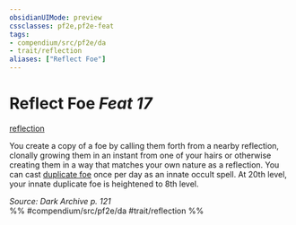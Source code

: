 ```yaml
---
obsidianUIMode: preview
cssclasses: pf2e,pf2e-feat
tags:
- compendium/src/pf2e/da
- trait/reflection
aliases: ["Reflect Foe"]
---
```

# Reflect Foe  *Feat 17*  
[reflection](rules/traits/reflection-da.md "Reflection Ancestry & Heritage Trait")  


You create a copy of a foe by calling them forth from a nearby reflection, clonally growing them in an instant from one of your hairs or otherwise creating them in a way that matches your own nature as a reflection. You can cast [duplicate foe](compendium/spells/duplicate-foe.md) once per day as an innate occult spell. At 20th level, your innate duplicate foe is heightened to 8th level.

*Source: Dark Archive p. 121*  
%% #compendium/src/pf2e/da #trait/reflection %%